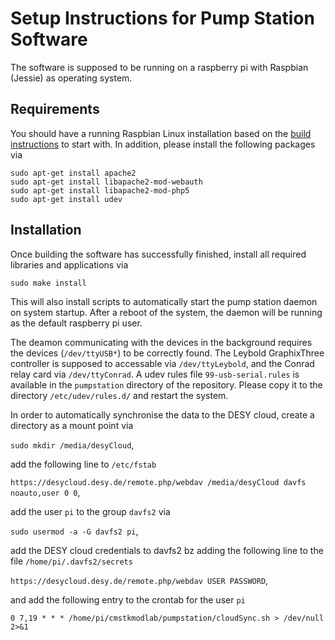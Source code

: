 # Setup Instructions for Pump Station Software

The software is supposed to be running on a raspberry pi with Raspbian (Jessie) as operating system.

## Requirements

You should have a running Raspbian Linux installation based on the
[build instructions](../build/RaspbianLinux.md) to start with.
In addition, please install the following packages via

   `sudo apt-get install apache2`<br/>
   `sudo apt-get install libapache2-mod-webauth`<br/>
   `sudo apt-get install libapache2-mod-php5`<br/>
   `sudo apt-get install udev`</br>
   
## Installation

Once building the software has successfully finished, install all required libraries and applications via

   `sudo make install`

This will also install scripts to automatically start the pump station daemon on system startup.
After a reboot of the system, the daemon will be running as the default raspberry pi user.

The deamon communicating with the devices in the background requires the devices (`/dev/ttyUSB*`) to
be correctly found. The Leybold GraphixThree controller is supposed to accessable via `/dev/ttyLeybold`,
and the Conrad relay card via `/dev/ttyConrad`. A udev rules file `99-usb-serial.rules` is
available in the `pumpstation` directory of the repository. Please copy it to the directory
`/etc/udev/rules.d/` and restart the system.

In order to automatically synchronise the data to the DESY cloud, create a directory as a mount point
via

   `sudo mkdir /media/desyCloud`,</br>

add the following line to `/etc/fstab`

   `https://desycloud.desy.de/remote.php/webdav /media/desyCloud davfs noauto,user 0 0`,

add the user `pi` to the group `davfs2` via

   `sudo usermod -a -G davfs2 pi`,</br>

add the DESY cloud credentials to davfs2 bz adding the following line to the file `/home/pi/.davfs2/secrets`

   `https://desycloud.desy.de/remote.php/webdav USER PASSWORD`,</br>

and add the following entry to the crontab for the user `pi`

   `0 7,19 * * * /home/pi/cmstkmodlab/pumpstation/cloudSync.sh > /dev/null 2>&1`
